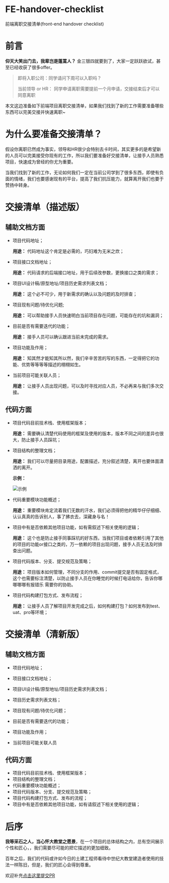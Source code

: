 # FE-handover-checklist
前端离职交接清单(front-end  handover checklist)

# 前言

**仰天大笑出门去，我辈岂是蓬蒿人？** 金三银四就要到了，大家一定跃跃欲试，甚至已经收获了很多offer。

> 即将入职公司：同学请问下周可以入职吗？
>
> 当前领导 or HR： 同学申请离职需要提前一个月申请，交接结束后才可以同意离职



本文这边准备如下前端项目离职交接清单，如果我们找到了新的工作需要准备哪些东西可以完美交接并快速离职~



# 为什么要准备交接清单？

假设你离职已然成为事实，领导和HR很少会特别去卡时间，其实更多的是希望新的人员可以完美接受你现有的工作，所以我们要准备好交接清单，让接手人员熟悉项目，快速成为曾经的你尤为重要。

当我们找到了新的工作，无论如何我们一定在当前公司学到了很多东西，即使有负面的情绪，我们也要感谢现有的平台，提高了我们抗压能力，就算离开我们也要于赞扬中转身。



# 交接清单（描述版）

## 辅助文档方面

+ 项目代码地址；

  **用途：** 代码地址这个肯定是必需的，巧妇难为无米之炊；

+ 项目接口文档地址；

  **用途：** 代码请求的后端接口地址，用于后续改参数，更换接口之类的需求；

+ 项目UI设计稿/原型地址/项目历史需求列表文档；

  **用途：** 这个必不可少，用于新需求的确认以及问题的及时排查；

+ 项目现有问题/待优化问题;

  **用途：** 可以帮助接手人员快速明白当前项目存在问题，可能存在的坑和漏洞；

+ 目前是否有需要迭代的功能；

  **用途：** 接手人员可以确认跟进当前未完成的需求。

+ 项目功能及作用；

  **用途：** 知其然才能知其所以然，我们辛辛苦苦的写的东西，一定得把它的功能、优势等等等等描述的栩栩如生。

+ 当前项目可能关联人员；

  **用途：** 让接手人员出现问题，可以及时寻找对应人员，不必再来与我们多次交接。



## 代码方面

+ 项目代码目前技术栈、使用框架版本；

  **用途：** 需要确认清楚代码使用的框架及使用的版本，版本不同之间的差异也很大，防止接手人员踩坑；

+ 项目结构的整理文档；

  **用途：** 我们可以尽量把目录用途，配置描述，充分叙述清楚，离开也要体面潇洒的离开。

  **示例：**

  ![示例](https://imgconvert.csdnimg.cn/aHR0cDovL3d3dy51bWwub3JnLmNuL0FKQVgvaW1hZ2VzLzIwMTgxMjEwMzEucG5n)

+ 代码重要模块功能概述；

  **用途：** 重要模块肯定流着我们无数的汗水，我们必须得把他的精华仔仔细细、认认真真的告诉别人，事了拂衣去，深藏身与名！

+ 项目中有是否依赖其他项目功能，如有需叙述下相关使用的逻辑；

  **用途：** 这个也是防止接手同事踩坑的好东西，当我们项目或者依赖引用了其他的项目的功能or接口之类的，万一依赖的项目出现问题，接手人员无法及时排查出问题。

+ 项目代码版本、分支、提交规范及策略；

  **用途：** 项目版本如何管理，不同分支的作用、commit提交是否有固定格式，这个也需要标注清楚，以防止接手人员在你睡觉的时候打电话给你，告诉你哪哪哪哪有报错乐 需要你的协助。

+ 项目代码构建打包方式、发布流程；

  **用途：** 让接手人员了解项目开发完成之后，如何构建打包？如何发布到test、uat、pro等环境；

  

# 交接清单（清新版）

## 辅助文档方面

+ 项目代码地址；

+ 项目接口文档地址；

+ 项目UI设计稿/原型地址/项目历史需求列表文档；

+ 项目历史需求列表文档；

+ 项目现有问题/待优化问题；

+ 目前是否有需要迭代的功能；

+ 项目功能及作用；

+ 当前项目可能关联人员

  

## 代码方面

+ 项目代码目前技术栈、使用框架版本；
+ 项目结构的整理文档；
+ 代码重要模块功能概述；
+ 项目代码版本、分支、提交规范及策略；
+ 项目代码构建打包方式、发布的流程；
+ 项目中有是否依赖其他项目功能，如有请叙述下相关使用的逻辑；


# 后序

**我等采石之人，当心怀大教堂之愿景**，在一个项目的总体结构之内，总有空间展示个性和匠心，，我们需要尽可能的把它描述的更加细致。

百年之后，我们的代码或许如今日的土建工程师看待中世纪大教堂建造者使用的技法一样陈旧，但是，我们的匠心会得到尊重。

欢迎补充[点击这里提交PR](https://github.com/Tzlibai/FE-handover-checklist/pulls)

